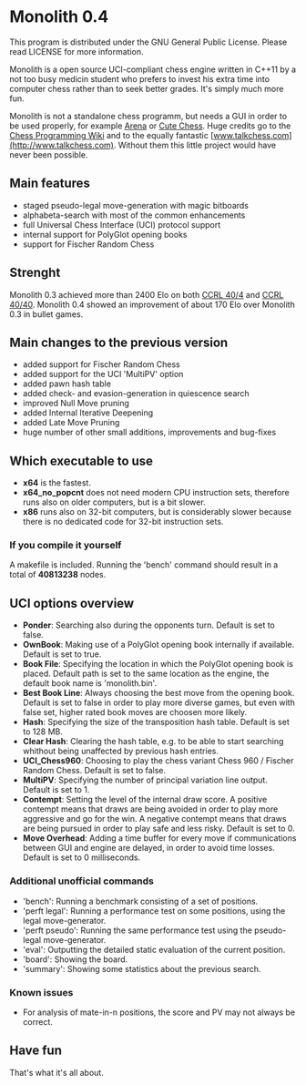# Monolith 0.4

This program is distributed under the GNU General Public License.
Please read LICENSE for more information.

Monolith is a open source UCI-compliant chess engine written in C++11 by a not too busy medicin student
who prefers to invest his extra time into computer chess rather than to seek better grades.
It's simply much more fun.

Monolith is not a standalone chess programm, but needs a GUI in order to be used properly,
for example [Arena](http://www.playwitharena.com) or [Cute Chess](https://github.com/cutechess/cutechess).
Huge credits go to the [Chess Programming Wiki](https://chessprogramming.wikispaces.com) and to the equally fantastic [www.talkchess.com](http://www.talkchess.com).
Without them this little project would have never been possible.


## Main features
- staged pseudo-legal move-generation with magic bitboards
- alphabeta-search with most of the common enhancements
- full Universal Chess Interface (UCI) protocol support
- internal support for PolyGlot opening books
- support for Fischer Random Chess


## Strenght
Monolith 0.3 achieved more than 2400 Elo on both [CCRL 40/4](http://www.computerchess.org.uk/ccrl/404/index.html) and [CCRL 40/40](http://www.computerchess.org.uk/ccrl/4040/index.html).
Monolith 0.4 showed an improvement of about 170 Elo over Monolith 0.3 in bullet games.


## Main changes to the previous version
- added support for Fischer Random Chess
- added support for the UCI 'MultiPV' option
- added pawn hash table
- added check- and evasion-generation in quiescence search
- improved Null Move pruning
- added Internal Iterative Deepening
- added Late Move Pruning
- huge number of other small additions, improvements and bug-fixes


## Which executable to use
- **x64** is the fastest.
- **x64_no_popcnt** does not need modern CPU instruction sets, therefore runs also on older computers, but is a bit slower.
- **x86** runs also on 32-bit computers, but is considerably slower because there is no dedicated code for 32-bit instruction sets.


### If you compile it yourself
A makefile is included. Running the 'bench' command should result in a total of **40813238** nodes.


## UCI options overview
- **Ponder**: Searching also during the opponents turn. Default is set to false.
- **OwnBook**: Making use of a PolyGlot opening book internally if available. Default is set to true.
- **Book File**: Specifying the location in which the PolyGlot opening book is placed. Default path is set to the same location as the engine, the default book name is 'monolith.bin'.
- **Best Book Line**: Always choosing the best move from the opening book. Default is set to false in order to play more diverse games, but even with false set, higher rated book moves are choosen more likely.
- **Hash**: Specifying the size of the transposition hash table. Default is set to 128 MB.
- **Clear Hash**: Clearing the hash table, e.g. to be able to start searching whithout being unaffected by previous hash entries.
- **UCI_Chess960**: Choosing to play the chess variant Chess 960 / Fischer Random Chess. Default is set to false.
- **MultiPV**: Specifying the number of principal variation line output. Default is set to 1.
- **Contempt**: Setting the level of the internal draw score. A positive contempt means that draws are being avoided in order to play more aggressive and go for the win. A negative contempt means that draws are being pursued in order to play safe and less risky. Default is set to 0.
- **Move Overhead**: Adding a time buffer for every move if communications between GUI and engine are delayed, in order to avoid time losses. Default is set to 0 milliseconds.


### Additional unofficial commands
- 'bench': Running a benchmark consisting of a set of positions.
- 'perft legal': Running a performance test on some positions, using the legal move-generator.
- 'perft pseudo': Running the same performance test using the pseudo-legal move-generator.
- 'eval': Outputting the detailed static evaluation of the current position.
- 'board': Showing the board.
- 'summary': Showing some statistics about the previous search.


### Known issues
- For analysis of mate-in-n positions, the score and PV may not always be correct.


## Have fun
That's what it's all about.
